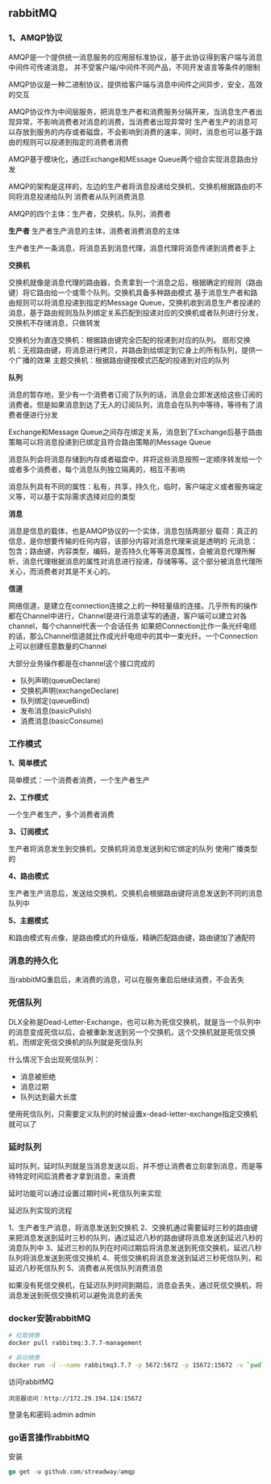 ## rabbitMQ

### 1、AMQP协议

AMQP是一个提供统一消息服务的应用层标准协议，基于此协议得到客户端与消息中间件可传递消息，
并不受客户端/中间件不同产品，不同开发语言等条件的限制

AMQP协议是一种二进制协议，提供给客户端与消息中间件之间异步，安全，高效的交互

AMQP协议作为中间层服务，把消息生产者和消费服务分隔开来，当消息生产者出现异常，不影响消费者对消息的消费，当消费者出现异常时
生产者生产的消息可以存放到服务的内存或者磁盘，不会影响到消费的速率，同时，消息也可以基于路由的规则可以投递到指定的消费者消费

AMQP基于模块化，通过Exchange和MEssage Queue两个组合实现消息路由分发

AMQP的架构是这样的，左边的生产者将消息投递给交换机，交换机根据路由的不同将消息投递给队列
消费者从队列消费消息

AMQP的四个主体：生产者，交换机，队列，消费者

**生产者**
生产者生产消息的主体，消费者消费消息的主体

生产者生产一条消息，将消息丢到消息代理，消息代理将消息传递到消费者手上

**交换机**

交换机就像是消息代理的路由器，负责拿到一个消息之后，根据确定的规则（路由键）将它路由给一个或零个队列。交换机具备多种路由模式
基于消息生产者和路由规则可以将消息投递到指定的Message Queue，交换机收到消息生产者投递的消息，基于路由规则及队列绑定关系匹配到投递对应的交换机或者队列进行分发，交换机不存储消息，只做转发

交换机分为直连交换机：根据路由键完全匹配的投递到对应的队列。
扇形交换机：无视路由键，将消息进行拷贝，并路由到给绑定到它身上的所有队列，提供一个广播的效果
主题交换机：根据路由键按模式匹配的投递到对应的队列

**队列**

消息的暂存地，至少有一个消费者订阅了队列的话，消息会立即发送给这些订阅的消费者。但是如果消息到达了无人的订阅队列，消息会在队列中等待，等待有了消费者便进行分发

Exchange和Message Queue之间存在绑定关系，消息到了Exchange后基于路由策略可以将消息投递到已绑定且符合路由策略的Message Queue

消息队列会将消息存储到内存或者磁盘中，并将这些消息按照一定顺序转发给一个或者多个消费者，每个消息队列独立隔离的，相互不影响

消息队列具有不同的属性：私有，共享，持久化，临时，客户端定义或者服务端定义等，可以基于实际需求选择对应的类型

**消息**

消息是信息的载体，也是AMQP协议的一个实体，消息包括两部分
载荷：真正的信息，是你想要传输的任何内容，该部分内容对消息代理来说是透明的
元消息：包含；路由键，内容类型，编码，是否持久化等等消息属性，会被消息代理所解析，消息代理根据消息的属性对消息进行投递，存储等等。这个部分被消息代理所关心，而消费者对其是不关心的。

**信道**

网络信道，是建立在connection连接之上的一种轻量级的连接。几乎所有的操作都在Channel中进行，Channel是进行消息读写的通道，客户端可以建立对各channel，每个channel代表一个会话任务
如果把Connection比作一条光纤电缆的话，那么Channel信道就比作成光纤电缆中的其中一束光纤。一个Connection上可以创建任意数量的Channel

大部分业务操作都是在channel这个接口完成的
- 队列声明(queueDeclare)
- 交换机声明(exchangeDeclare)
- 队列绑定(queueBind)
- 发布消息(basicPulish)
- 消费消息(basicConsume)

### 工作模式

**1、简单模式**

简单模式：一个消费者消费，一个生产者生产

**2、工作模式**

一个生产者生产，多个消费者消费

**3、订阅模式**

生产者将消息发生到交换机，交换机将消息发送到和它绑定的队列
使用广播类型的

**4、路由模式**

生产者生产消息后，发送给交换机，交换机会根据路由键将消息发送到不同的消息队列中

**5、主题模式**

和路由模式有点像，是路由模式的升级版，精确匹配路由键，路由键加了通配符

### 消息的持久化

当rabbitMQ重启后，未消费的消息，可以在服务重启后继续消费，不会丢失

### 死信队列

DLX全称是Dead-Letter-Exchange，也可以称为死信交换机，就是当一个队列中的消息变成死信以后，会被重新发送到另一个交换机，这个交换机就是死信交换机，而绑定死信交换机的队列就是死信队列

什么情况下会出现死信队列：
- 消息被拒绝
- 消息过期
- 队列达到最大长度

使用死信队列，只需要定义队列的时候设置x-dead-letter-exchange指定交换机就可以了

### 延时队列

延时队列，延时队列就是当消息发送以后，并不想让消费者立刻拿到消息，而是等待特定时间后消费者才拿到消息，来消费

延时功能可以通过设置过期时间+死信队列来实现

延迟队列实现的流程

1、生产者生产消息，将消息发送到交换机
2、交换机通过需要延时三秒的路由键来把消息发送到延时三秒的队列，通过延迟八秒的路由键将消息发送到延迟八秒的消息队列中
3、延迟三秒的队列在时间过期后将消息发送到死信交换机，延迟八秒队列将消息发送到死信交换机
4、死信交换机将消息发送到延迟三秒死信队列，和延迟八秒死信队列
5、消费者从死信队列消费消息

如果没有死信交换机，在延迟队列时间到期后，消息会丢失，通过死信交换机，将消息发送到死信交换机可以避免消息的丢失

### docker安装rabbitMQ

```bash
# 拉取镜像
docker pull rabbitmq:3.7.7-management

# 启动镜像
docker run -d --name rabbitmq3.7.7 -p 5672:5672 -p 15672:15672 -v `pwd`/data:/var/lib/rabbitmq --hostname myRabbit -e RABBITMQ_DEFAULT_VHOST=my_vhost  -e RABBITMQ_DEFAULT_USER=admin -e RABBITMQ_DEFAULT_PASS=admin 2888deb59dfc
```

访问rabbitMQ

```
浏览器访问：http://172.29.194.124:15672
```

登录名和密码:admin admin

### go语言操作rabbitMQ

安装

```go
go get -u github.com/streadway/amqp
```